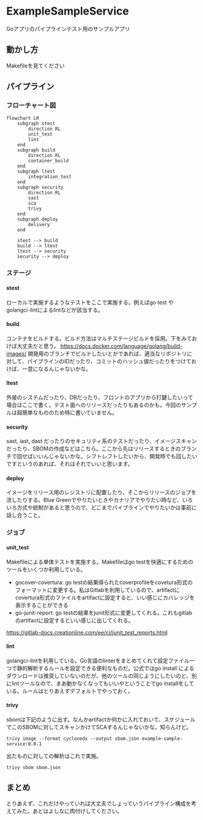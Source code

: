 # ExampleSampleService
Goアプリのパイプラインテスト用のサンプルアプリ


## 動かし方
Makefileを見てください


## パイプライン
### フローチャート図

```mermaid
flowchart LR
	subgraph stest
		direction RL
		unit_test
		lint
	end
	subgraph build
		direction RL
		container_build
	end
	subgraph ltest
		integration_test
	end
	subgraph security
		direction RL
		sast
		sca
		trivy
	end
	subgraph deploy
		delivery
	end

	stest --> build
	build --> ltest
	ltest --> security
	security --> deploy
```

### ステージ
#### stest
ローカルで実施するようなテストをここで実施する。例えばgo test やgolangci-lintによるlintなどが該当する。
#### build
コンテナをビルドする。ビルド方法はマルチステージビルドを採用。下をみておけば大丈夫だと思う。
https://docs.docker.com/language/golang/build-images/
開発用のブランチでビルドしたいとかであれば、適当なリポジトリに対して、パイプラインのIDだったり、コミットのハッシュ値だったりをつけておけば、一意になるんじゃないかな。

#### ltest
外接のシステムだったり、DBだったり、フロントのアプリから打鍵したいって場合はここで書く。テスト面へのリリースだったりもあるのかも。今回のサンプルは超簡単なもののため特に書いていません。

#### security
sast, iast, dast だったりのセキュリティ系のテストだったり、イメージスキャンだったり、SBOMの作成などはこちら。ここから先はリリースするときのブランチで回せばいいんじゃないかな。シフトレフトしたいから、開発時でも回したいですというのあれば、それはそれでいいと思います。

#### deploy
イメージをリリース用のレジストリに配置したり、そこからリリースのジョブを流したりする。Blue Greenでやりたいときやカナリアでやりたい時など、いろいろ方式や統制があると思うので、どこまでパイプラインでやりたいかは事前に話し合うこと。


### ジョブ
#### unit_test
Makefileによる単体テストを実施する。Makefileはgo testを快適にするためのツールをいくつか利用している。
- gocover-covertura: go testの結果得られたcoverprofileをcovetura形式のフォーマットに変更する。私はGitlabを利用しているので、artifactにcovertura形式のファイルをartifactに設定すると、いい感じにカバレッジを表示することができる
- go-junit-report: go testの結果をjunit形式に変更してくれる。これもgitlabのartifactに設定するといい感じに出してくれる。
  
https://gitlab-docs.creationline.com/ee/ci/junit_test_reports.html

#### lint
golangci-lintを利用している。Go言語のlinterをまとめてくれて設定ファイル一つで静的解析するルールを設定できる便利なものだ。公式ではgo install によるダウンロードは推奨していないのだが、他のツールの同じようにしたいのと、別にlintツールなので、まあ動かなくなってもいいやということでgo installをしている。ルールはとりあえずデフォルトでやっておく。


#### trivy
sbomは下記のように出す。なんかartifactか何かに入れておいて、スケジュールでこのSBOMに対してスキャンかけてSCAするんじゃないかな。知らんけど。

```bash:sbom
trivy image --format cyclonedx --output sbom.json example-sample-service:0.0.1
```
出たものに対しての解析はこれで実施。
```
trivy sbom sbom.json
```

## まとめ
とりあえず、これだけやっていれば大丈夫でしょっていうパイプライン構成を考えてみた。あとはよしなに肉付けしてください。
